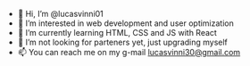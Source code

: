 - 👋 Hi, I’m @lucasvinni01
- 👀 I’m interested in web development and user optimization
- 🌱 I’m currently learning HTML, CSS and JS with React
- 💞️ I’m not looking for parteners yet, just upgrading myself
- 📫 You can reach me on my g-mail lucasvinni30@gmail.com

<!---
lucasvinni01/lucasvinni01 is a ✨ special ✨ repository because its `README.md` (this file) appears on your GitHub profile.
You can click the Preview link to take a look at your changes.
--->
